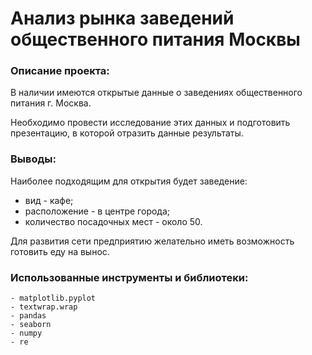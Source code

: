 # Анализ рынка заведений общественного питания Москвы
### Описание проекта:

В наличии имеются открытые данные о заведениях общественного питания г. Москва.

Необходимо провести исследование этих данных и подготовить презентацию, в которой отразить данные результаты.

### Выводы:

Наиболее подходящим для открытия будет заведение:
* вид - кафе;
* расположение - в центре города;
* количество посадочных мест - около 50.

Для развития сети предприятию желательно иметь возможность готовить еду на вынос.

### Использованные инструменты и библиотеки:
```
- matplotlib.pyplot
- textwrap.wrap
- pandas
- seaborn
- numpy
- re
```
